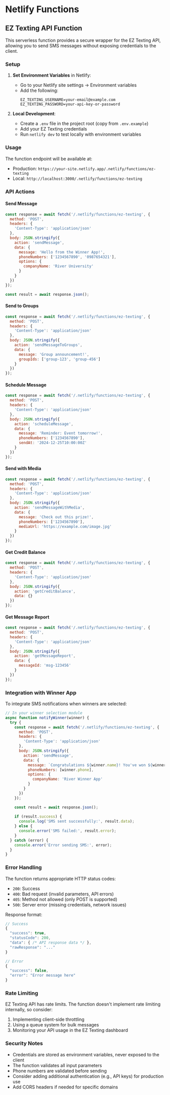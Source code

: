 # Netlify Functions

## EZ Texting API Function

This serverless function provides a secure wrapper for the EZ Texting API, allowing you to send SMS messages without exposing credentials to the client.

### Setup

1. **Set Environment Variables** in Netlify:
   - Go to your Netlify site settings → Environment variables
   - Add the following:
     ```
     EZ_TEXTING_USERNAME=your-email@example.com
     EZ_TEXTING_PASSWORD=your-api-key-or-password
     ```

2. **Local Development**:
   - Create a `.env` file in the project root (copy from `.env.example`)
   - Add your EZ Texting credentials
   - Run `netlify dev` to test locally with environment variables

### Usage

The function endpoint will be available at:
- Production: `https://your-site.netlify.app/.netlify/functions/ez-texting`
- Local: `http://localhost:3000/.netlify/functions/ez-texting`

### API Actions

#### Send Message
```javascript
const response = await fetch('/.netlify/functions/ez-texting', {
  method: 'POST',
  headers: {
    'Content-Type': 'application/json'
  },
  body: JSON.stringify({
    action: 'sendMessage',
    data: {
      message: 'Hello from the Winner App!',
      phoneNumbers: ['1234567890', '0987654321'],
      options: {
        companyName: 'River University'
      }
    }
  })
});

const result = await response.json();
```

#### Send to Groups
```javascript
const response = await fetch('/.netlify/functions/ez-texting', {
  method: 'POST',
  headers: {
    'Content-Type': 'application/json'
  },
  body: JSON.stringify({
    action: 'sendMessageToGroups',
    data: {
      message: 'Group announcement!',
      groupIds: ['group-123', 'group-456']
    }
  })
});
```

#### Schedule Message
```javascript
const response = await fetch('/.netlify/functions/ez-texting', {
  method: 'POST',
  headers: {
    'Content-Type': 'application/json'
  },
  body: JSON.stringify({
    action: 'scheduleMessage',
    data: {
      message: 'Reminder: Event tomorrow!',
      phoneNumbers: ['1234567890'],
      sendAt: '2024-12-25T10:00:00Z'
    }
  })
});
```

#### Send with Media
```javascript
const response = await fetch('/.netlify/functions/ez-texting', {
  method: 'POST',
  headers: {
    'Content-Type': 'application/json'
  },
  body: JSON.stringify({
    action: 'sendMessageWithMedia',
    data: {
      message: 'Check out this prize!',
      phoneNumbers: ['1234567890'],
      mediaUrl: 'https://example.com/image.jpg'
    }
  })
});
```

#### Get Credit Balance
```javascript
const response = await fetch('/.netlify/functions/ez-texting', {
  method: 'POST',
  headers: {
    'Content-Type': 'application/json'
  },
  body: JSON.stringify({
    action: 'getCreditBalance',
    data: {}
  })
});
```

#### Get Message Report
```javascript
const response = await fetch('/.netlify/functions/ez-texting', {
  method: 'POST',
  headers: {
    'Content-Type': 'application/json'
  },
  body: JSON.stringify({
    action: 'getMessageReport',
    data: {
      messageId: 'msg-123456'
    }
  })
});
```

### Integration with Winner App

To integrate SMS notifications when winners are selected:

```javascript
// In your winner selection module
async function notifyWinner(winner) {
  try {
    const response = await fetch('/.netlify/functions/ez-texting', {
      method: 'POST',
      headers: {
        'Content-Type': 'application/json'
      },
      body: JSON.stringify({
        action: 'sendMessage',
        data: {
          message: `Congratulations ${winner.name}! You've won ${winner.prize}. Your ticket code is ${winner.ticketCode}`,
          phoneNumbers: [winner.phone],
          options: {
            companyName: 'River Winner App'
          }
        }
      })
    });

    const result = await response.json();
    
    if (result.success) {
      console.log('SMS sent successfully:', result.data);
    } else {
      console.error('SMS failed:', result.error);
    }
  } catch (error) {
    console.error('Error sending SMS:', error);
  }
}
```

### Error Handling

The function returns appropriate HTTP status codes:
- `200`: Success
- `400`: Bad request (invalid parameters, API errors)
- `405`: Method not allowed (only POST is supported)
- `500`: Server error (missing credentials, network issues)

Response format:
```javascript
// Success
{
  "success": true,
  "statusCode": 200,
  "data": { /* API response data */ },
  "rawResponse": "..."
}

// Error
{
  "success": false,
  "error": "Error message here"
}
```

### Rate Limiting

EZ Texting API has rate limits. The function doesn't implement rate limiting internally, so consider:
1. Implementing client-side throttling
2. Using a queue system for bulk messages
3. Monitoring your API usage in the EZ Texting dashboard

### Security Notes

- Credentials are stored as environment variables, never exposed to the client
- The function validates all input parameters
- Phone numbers are validated before sending
- Consider adding additional authentication (e.g., API keys) for production use
- Add CORS headers if needed for specific domains